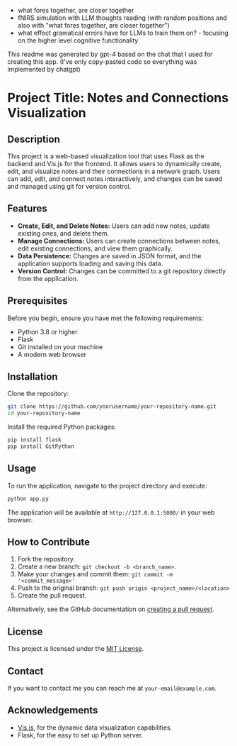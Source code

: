 - what fores together, are closer together
- fNIRS simulation with LLM thoughts reading (with random positions and also with "what fores together, are closer together")
- what effect gramatical errors have for LLMs to train them on? - focusing on the higher level cognitive functionality

This readme was generated by gpt-4 based on the chat that I used for creating this app. (I've only copy-pasted code so everything was implemented by chatgpt)


# Project Title: Notes and Connections Visualization

## Description
This project is a web-based visualization tool that uses Flask as the backend and Vis.js for the frontend. It allows users to dynamically create, edit, and visualize notes and their connections in a network graph. Users can add, edit, and connect notes interactively, and changes can be saved and managed using git for version control.

## Features
- **Create, Edit, and Delete Notes:** Users can add new notes, update existing ones, and delete them.
- **Manage Connections:** Users can create connections between notes, edit existing connections, and view them graphically.
- **Data Persistence:** Changes are saved in JSON format, and the application supports loading and saving this data.
- **Version Control:** Changes can be committed to a git repository directly from the application.

## Prerequisites
Before you begin, ensure you have met the following requirements:
- Python 3.8 or higher
- Flask
- Git installed on your machine
- A modern web browser

## Installation

Clone the repository:
```bash
git clone https://github.com/yourusername/your-repository-name.git
cd your-repository-name
```

Install the required Python packages:
```bash
pip install flask
pip install GitPython
```

## Usage
To run the application, navigate to the project directory and execute:
```bash
python app.py
```

The application will be available at `http://127.0.0.1:5000/` in your web browser.

## How to Contribute
1. Fork the repository.
2. Create a new branch: `git checkout -b <branch_name>`.
3. Make your changes and commit them: `git commit -m '<commit_message>'`
4. Push to the original branch: `git push origin <project_name>/<location>`
5. Create the pull request.

Alternatively, see the GitHub documentation on [creating a pull request](https://docs.github.com/en/github/collaborating-with-issues-and-pull-requests/creating-a-pull-request).

## License
This project is licensed under the [MIT License](LICENSE.md).

## Contact
If you want to contact me you can reach me at `your-email@example.com`.

## Acknowledgements
- [Vis.js](http://visjs.org/), for the dynamic data visualization capabilities.
- Flask, for the easy to set up Python server.

